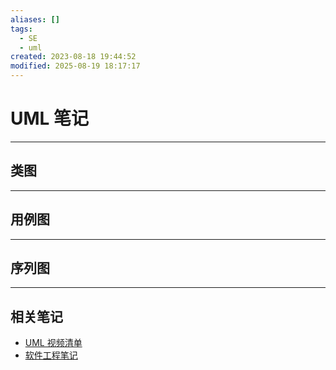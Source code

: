 ```yaml
---
aliases: []
tags:
  - SE
  - uml
created: 2023-08-18 19:44:52
modified: 2025-08-19 18:17:17
---
```


# UML 笔记

---

## 类图

---

## 用例图

---

## 序列图

---

## 相关笔记

* [UML 视频清单](UML_Videos.md)
* [软件工程笔记](../Soft_Engineering_Note.md)

